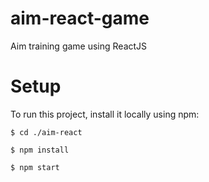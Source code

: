 # aim-react-game
Aim training game using ReactJS


# Setup

To run this project, install it locally using npm:
```
$ cd ./aim-react

$ npm install

$ npm start
```
